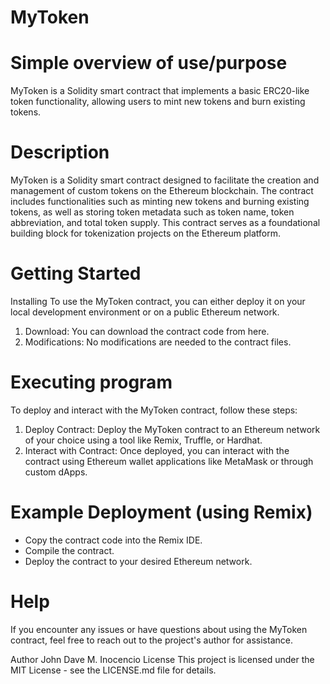 # MyToken

# Simple overview of use/purpose
MyToken is a Solidity smart contract that implements a basic ERC20-like token functionality, allowing users to mint new tokens and burn existing tokens.

# Description
MyToken is a Solidity smart contract designed to facilitate the creation and management of custom tokens on the Ethereum blockchain. The contract includes functionalities such as minting new tokens and burning existing tokens, as well as storing token metadata such as token name, token abbreviation, and total token supply. This contract serves as a foundational building block for tokenization projects on the Ethereum platform.

# Getting Started
Installing
To use the MyToken contract, you can either deploy it on your local development environment or on a public Ethereum network.

1. Download: You can download the contract code from here.
2. Modifications: No modifications are needed to the contract files.

# Executing program
To deploy and interact with the MyToken contract, follow these steps:

1. Deploy Contract: Deploy the MyToken contract to an Ethereum network of your choice using a tool like Remix, Truffle, or Hardhat.
2. Interact with Contract: Once deployed, you can interact with the contract using Ethereum wallet applications like MetaMask or through custom dApps.
# Example Deployment (using Remix)
* Copy the contract code into the Remix IDE.
* Compile the contract.
* Deploy the contract to your desired Ethereum network.

# Help
If you encounter any issues or have questions about using the MyToken contract, feel free to reach out to the project's author for assistance.

Author
John Dave M. Inocencio
License
This project is licensed under the MIT License - see the LICENSE.md file for details.
